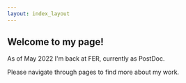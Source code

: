 ```yaml
---
layout: index_layout
---
```


## Welcome to my page!

As of May 2022 I'm back at FER, currently as PostDoc.

Please navigate through pages to find more about my work.
